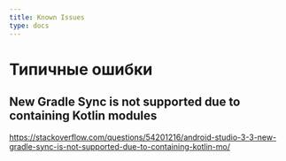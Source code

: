 ```yaml
---
title: Known Issues
type: docs
---
```



# Типичные ошибки

## New Gradle Sync is not supported due to containing Kotlin modules

https://stackoverflow.com/questions/54201216/android-studio-3-3-new-gradle-sync-is-not-supported-due-to-containing-kotlin-mo/

